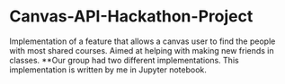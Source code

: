 # Canvas-API-Hackathon-Project
Implementation of a feature that allows a canvas user to find the people with most shared courses. Aimed at helping with making new friends in classes. **Our group had two different implementations. This implementation is written by me in Jupyter notebook. 
